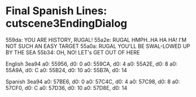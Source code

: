 # Final Spanish Lines: cutscene3EndingDialog

559da: YOU ARE HISTORY, RUGAL!
55a2e: RUGAL HMPH..HA HA HA! I'M NOT SUCH AN EASY TARGET
55a0a: RUGAL YOU'LL BE SWAL-LOWED UP BY THE SEA
55b34: OH, NO! LET's GET OUT OF HERE

English 3ea94
a0: 55956, d0: 0
a0: 559CA, d0: 4
a0: 55A2E, d0: 8
a0: 55A9A, d0: C
a0: 55B24, d0: 10
a0: 55B7A, d0: 14

Spanish 3ea94
a0: 57BE6, d0: 0
a0: 57C4C, d0: 4
a0: 57C98, d0: 8
a0: 57CF0, d0: C
a0: 57D36, d0: 10
a0: 57D8E, d0: 14
